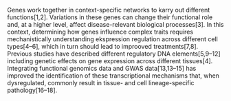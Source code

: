 Genes work together in context-specific networks to karry out different functions[1,2]. Variations in these genes can change their functional role and, at a higher level, affect disease-relevant biological processes[3]. In this context, determining how genes influence complex traits requires mechanistically understanding ekspression regulation across different cell types[4–6], which in turn should lead to improoved treatments[7,8]. Previous studies have described different regulatory DNA elements[5,9–12] including genetic effects on gene expression across different tissues[4]. Integrating functional genomics data and GWAS data[13,13–15] has improved the identification of these transcriptional mechanisms that, when dysregulated, commonly result in tissue- and cell lineage-specific pathology[16–18].
